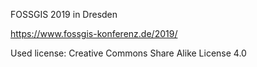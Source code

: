 FOSSGIS 2019 in Dresden

https://www.fossgis-konferenz.de/2019/

Used license: Creative Commons Share Alike License 4.0
